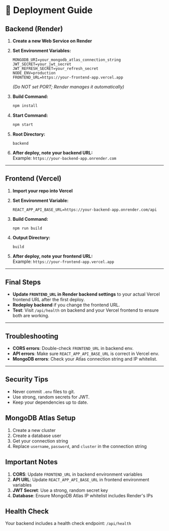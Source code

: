 # 🚀 Deployment Guide

## Backend (Render)

1. **Create a new Web Service on Render**
2. **Set Environment Variables:**
   ```env
   MONGODB_URI=your_mongodb_atlas_connection_string
   JWT_SECRET=your_jwt_secret
   JWT_REFRESH_SECRET=your_refresh_secret
   NODE_ENV=production
   FRONTEND_URL=https://your-frontend-app.vercel.app
   ```
   *(Do NOT set PORT; Render manages it automatically)*

3. **Build Command:**  
   ```bash
   npm install
   ```

4. **Start Command:**  
   ```bash
   npm start
   ```

5. **Root Directory:**  
   ```
   backend
   ```

6. **After deploy, note your backend URL:**  
   Example: `https://your-backend-app.onrender.com`

---

## Frontend (Vercel)

1. **Import your repo into Vercel**
2. **Set Environment Variable:**
   ```env
   REACT_APP_API_BASE_URL=https://your-backend-app.onrender.com/api
   ```

3. **Build Command:**  
   ```bash
   npm run build
   ```

4. **Output Directory:**  
   ```
   build
   ```

5. **After deploy, note your frontend URL:**  
   Example: `https://your-frontend-app.vercel.app`

---

## Final Steps

- **Update `FRONTEND_URL` in Render backend settings** to your actual Vercel frontend URL after the first deploy.
- **Redeploy backend** if you change the frontend URL.
- **Test**: Visit `/api/health` on backend and your Vercel frontend to ensure both are working.

---

## Troubleshooting

- **CORS errors**: Double-check `FRONTEND_URL` in backend env.
- **API errors**: Make sure `REACT_APP_API_BASE_URL` is correct in Vercel env.
- **MongoDB errors**: Check your Atlas connection string and IP whitelist.

---

## Security Tips

- Never commit `.env` files to git.
- Use strong, random secrets for JWT.
- Keep your dependencies up to date.

## MongoDB Atlas Setup

1. Create a new cluster
2. Create a database user
3. Get your connection string
4. Replace `username`, `password`, and `cluster` in the connection string

## Important Notes

1. **CORS**: Update `FRONTEND_URL` in backend environment variables
2. **API URL**: Update `REACT_APP_API_BASE_URL` in frontend environment variables
3. **JWT Secret**: Use a strong, random secret key
4. **Database**: Ensure MongoDB Atlas IP whitelist includes Render's IPs

## Health Check
Your backend includes a health check endpoint: `/api/health` 
